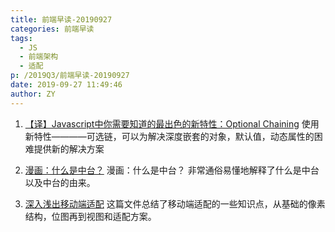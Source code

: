 ```yaml
---
title: 前端早读-20190927
categories: 前端早读
tags:
  - JS
  - 前端架构
  - 适配
p: /2019Q3/前端早读-20190927
date: 2019-09-27 11:49:46
author: ZY
---
```

1. [【译】Javascript中你需要知道的最出色的新特性：Optional Chaining](https://juejin.im/post/5d8753d9e51d4561c83e7d1d)
使用新特性————可选链，可以为解决深度嵌套的对象，默认值，动态属性的困难提供新的解决方案

2. [漫画：什么是中台？](https://mp.weixin.qq.com/s/rF7_xJBq4NJP6CmkW3HPpQ)
漫画：什么是中台？
非常通俗易懂地解释了什么是中台以及中台的由来。

3. [深入浅出移动端适配](https://juejin.im/post/5d87518f6fb9a06aed715ecf)
这篇文件总结了移动端适配的一些知识点，从基础的像素结构，位图再到视图和适配方案。